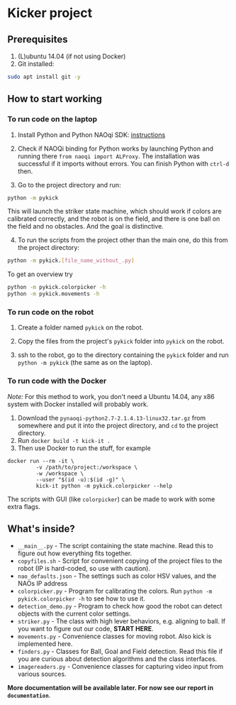 # Kicker project

## Prerequisites

1. (L)ubuntu 14.04 (if not using Docker)
2. Git installed:

```sh
sudo apt install git -y 
```

## How to start working

### To run code on the laptop

1. Install Python and Python NAOqi SDK: [instructions](
http://doc.aldebaran.com/2-1/dev/python/install_guide.html)

2. Check if NAOQi binding for Python works by launching Python and running
there `from naoqi import ALProxy`. The installation was successful if it
imports without errors. You can finish Python with `ctrl-d` then.

3. Go to the project directory and run:

```sh
python -m pykick
```

This will launch the striker state machine, which should work if colors are
calibrated correctly, and the robot is on the field, and there is one ball on
the field and no obstacles. And the goal is distinctive.

4. To run the scripts from the project other than the main one, do this from
the project directory:

```sh
python -m pykick.[file_name_without_.py]
```

To get an overview try

```sh
python -m pykick.colorpicker -h
python -m pykick.movements -h
```

### To run code on the robot

1. Create a folder named `pykick` on the robot.

2. Copy the files from the project's `pykick` folder into `pykick` on the
robot.

3. ssh to the robot, go to the directory containing the `pykick` folder and run
`python -m pykick` (the same as on the laptop).

### To run code with the Docker

*Note:* For this method to work, you don't need a Ubuntu 14.04, any x86 system with
Docker installed will probably work.

1. Download the `pynaoqi-python2.7-2.1.4.13-linux32.tar.gz` from somewhere and
   put it into the project directory, and `cd` to the project directory.
2. Run `docker build -t kick-it .`
3. Then use Docker to run the stuff, for example

```
docker run --rm -it \
         -v /path/to/project:/workspace \
         -w /workspace \
         --user "$(id -u):$(id -g)" \
         kick-it python -m pykick.colorpicker --help
```

The scripts with GUI (like `colorpicker`) can be made to work with some extra
flags.

## What's inside?

* `__main__.py` - The script containing the state machine. Read this to figure
out how everything fits together.
* `copyfiles.sh` - Script for convenient copying of the project files to the
robot (IP is hard-coded, so use with caution).
* `nao_defaults.json` - The settings such as color HSV values, and the NAOs IP
address
* `colorpicker.py` - Program for calibrating the colors. Run
`python -m pykick.colorpicker -h` to see how to use it.
* `detection_demo.py` - Program to check how good the robot can detect objects
with the current color settings.
* `striker.py` - The class with high lever behaviors, e.g. aligning to ball. If
you want to figure out our code, **START HERE**.
* `movements.py` - Convenience classes for moving robot. Also kick is
implemented here.
* `finders.py` - Classes for Ball, Goal and Field detection. Read this file if
you are curious about detection algorithms and the class interfaces.
* `imagereaders.py` - Convenience classes for capturing video input from
various sources.

**More documentation will be available later. For now see our report in
`documentation`**.
